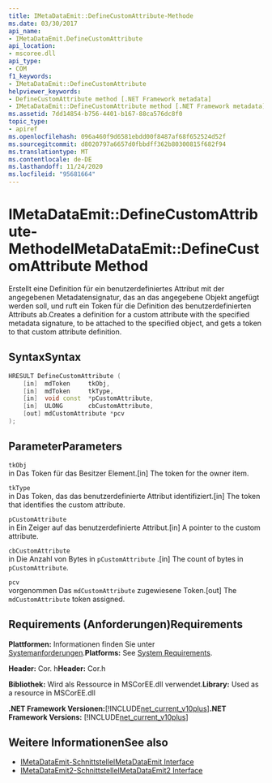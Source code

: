 ```yaml
---
title: IMetaDataEmit::DefineCustomAttribute-Methode
ms.date: 03/30/2017
api_name:
- IMetaDataEmit.DefineCustomAttribute
api_location:
- mscoree.dll
api_type:
- COM
f1_keywords:
- IMetaDataEmit::DefineCustomAttribute
helpviewer_keywords:
- DefineCustomAttribute method [.NET Framework metadata]
- IMetaDataEmit::DefineCustomAttribute method [.NET Framework metadata]
ms.assetid: 7dd14854-b756-4401-b167-88ca576dc8f0
topic_type:
- apiref
ms.openlocfilehash: 096a460f9d6581ebdd00f8487af68f652524d52f
ms.sourcegitcommit: d8020797a6657d0fbbdff362b80300815f682f94
ms.translationtype: MT
ms.contentlocale: de-DE
ms.lasthandoff: 11/24/2020
ms.locfileid: "95681664"
---
```

# <a name="imetadataemitdefinecustomattribute-method"></a><span data-ttu-id="a3526-102">IMetaDataEmit::DefineCustomAttribute-Methode</span><span class="sxs-lookup"><span data-stu-id="a3526-102">IMetaDataEmit::DefineCustomAttribute Method</span></span>

<span data-ttu-id="a3526-103">Erstellt eine Definition für ein benutzerdefiniertes Attribut mit der angegebenen Metadatensignatur, das an das angegebene Objekt angefügt werden soll, und ruft ein Token für die Definition des benutzerdefinierten Attributs ab.</span><span class="sxs-lookup"><span data-stu-id="a3526-103">Creates a definition for a custom attribute with the specified metadata signature, to be attached to the specified object, and gets a token to that custom attribute definition.</span></span>  
  
## <a name="syntax"></a><span data-ttu-id="a3526-104">Syntax</span><span class="sxs-lookup"><span data-stu-id="a3526-104">Syntax</span></span>  
  
```cpp  
HRESULT DefineCustomAttribute (
    [in]  mdToken     tkObj,
    [in]  mdToken     tkType,
    [in]  void const  *pCustomAttribute,
    [in]  ULONG       cbCustomAttribute,
    [out] mdCustomAttribute *pcv
);  
```  
  
## <a name="parameters"></a><span data-ttu-id="a3526-105">Parameter</span><span class="sxs-lookup"><span data-stu-id="a3526-105">Parameters</span></span>  

 `tkObj`  
 <span data-ttu-id="a3526-106">in Das Token für das Besitzer Element.</span><span class="sxs-lookup"><span data-stu-id="a3526-106">[in] The token for the owner item.</span></span>  
  
 `tkType`  
 <span data-ttu-id="a3526-107">in Das Token, das das benutzerdefinierte Attribut identifiziert.</span><span class="sxs-lookup"><span data-stu-id="a3526-107">[in] The token that identifies the custom attribute.</span></span>  
  
 `pCustomAttribute`  
 <span data-ttu-id="a3526-108">in Ein Zeiger auf das benutzerdefinierte Attribut.</span><span class="sxs-lookup"><span data-stu-id="a3526-108">[in] A pointer to the custom attribute.</span></span>  
  
 `cbCustomAttribute`  
 <span data-ttu-id="a3526-109">in Die Anzahl von Bytes in `pCustomAttribute` .</span><span class="sxs-lookup"><span data-stu-id="a3526-109">[in] The count of bytes in `pCustomAttribute`.</span></span>  
  
 `pcv`  
 <span data-ttu-id="a3526-110">vorgenommen Das `mdCustomAttribute` zugewiesene Token.</span><span class="sxs-lookup"><span data-stu-id="a3526-110">[out] The `mdCustomAttribute` token assigned.</span></span>  
  
## <a name="requirements"></a><span data-ttu-id="a3526-111">Requirements (Anforderungen)</span><span class="sxs-lookup"><span data-stu-id="a3526-111">Requirements</span></span>  

 <span data-ttu-id="a3526-112">**Plattformen:** Informationen finden Sie unter [Systemanforderungen](../../get-started/system-requirements.md).</span><span class="sxs-lookup"><span data-stu-id="a3526-112">**Platforms:** See [System Requirements](../../get-started/system-requirements.md).</span></span>  
  
 <span data-ttu-id="a3526-113">**Header:** Cor. h</span><span class="sxs-lookup"><span data-stu-id="a3526-113">**Header:** Cor.h</span></span>  
  
 <span data-ttu-id="a3526-114">**Bibliothek:** Wird als Ressource in MSCorEE.dll verwendet.</span><span class="sxs-lookup"><span data-stu-id="a3526-114">**Library:** Used as a resource in MSCorEE.dll</span></span>  
  
 <span data-ttu-id="a3526-115">**.NET Framework Versionen:**[!INCLUDE[net_current_v10plus](../../../../includes/net-current-v10plus-md.md)]</span><span class="sxs-lookup"><span data-stu-id="a3526-115">**.NET Framework Versions:** [!INCLUDE[net_current_v10plus](../../../../includes/net-current-v10plus-md.md)]</span></span>  
  
## <a name="see-also"></a><span data-ttu-id="a3526-116">Weitere Informationen</span><span class="sxs-lookup"><span data-stu-id="a3526-116">See also</span></span>

- [<span data-ttu-id="a3526-117">IMetaDataEmit-Schnittstelle</span><span class="sxs-lookup"><span data-stu-id="a3526-117">IMetaDataEmit Interface</span></span>](imetadataemit-interface.md)
- [<span data-ttu-id="a3526-118">IMetaDataEmit2-Schnittstelle</span><span class="sxs-lookup"><span data-stu-id="a3526-118">IMetaDataEmit2 Interface</span></span>](imetadataemit2-interface.md)
